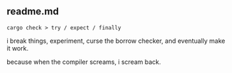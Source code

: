 ## readme.md

`cargo check > try / expect / finally`

i break things, experiment, curse the borrow checker, and eventually make it work.

because when the compiler screams, i scream back.
